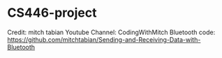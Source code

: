 # CS446-project
Credit:
mitch tabian
Youtube Channel:
CodingWithMitch
Bluetooth code:
https://github.com/mitchtabian/Sending-and-Receiving-Data-with-Bluetooth
